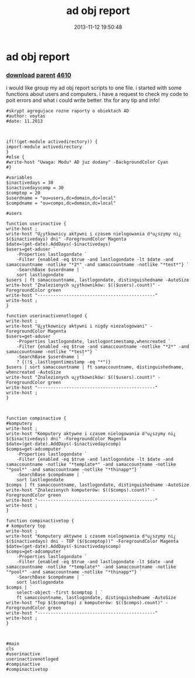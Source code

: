 ﻿---
pid:            4605
parent:         4604
children:       4610
poster:         Voytas
title:          ad obj report
date:           2013-11-12 19:50:48
description:    i would like group my ad obj report scripts to one file. i started with some functions about users and computers. i have a request to check my code to poit errors and what i could write better. thx for any tip and info!
format:         posh
---

# ad obj report

### [download](4605.ps1) [parent](4604.md) [4610](4610.md)

i would like group my ad obj report scripts to one file. i started with some functions about users and computers. i have a request to check my code to poit errors and what i could write better. thx for any tip and info!

```posh
#skrypt agregujace rozne raporty o obiektach AD
#author: voytas
#date: 11.2013



if(!(get-module activedirectory)) {
import-module activedirectory
} 
#else {
#write-host "Uwaga: Modu³ AD juz dodany" -BackgroundColor Cyan
#}

#variables
$inactivedays = 30
$inactivedayscomp = 30
$comptop = 20
$userdname = "ou=users,dc=domain,dc=local"
$compdname = "ou=comps,dc=domain,dc=local"

#users

function userinactive {
write-host ;
write-host "U¿ytkownicy aktywni i czasem nielogowania d³u¿szymy ni¿ $($inactivedays) dni" -ForegroundColor Magenta
$date=(get-date).AddDays(-$inactivedays)
$users=get-aduser `
    -Properties lastlogondate `
    -Filter {enabled -eq $true -and lastlogondate -lt $date -and samaccountname -notlike "*2*" -and samaccountname -notlike "*test*"} `
    -SearchBase $userdname | `
    sort lastlogondate
$users | ft samaccountname, lastlogondate, distinguishedname -AutoSize
write-host "Znalezionych u¿ytkowników: $(($users).count)" -ForegroundColor green
write-host "---------------------------------------------"
write-host ;
}

function userinactivenotloged {
write-host ;
write-host "U¿ytkownicy aktywni i nigdy niezalogowani" -ForegroundColor Magenta
$users=get-aduser `
    -Properties lastlogondate, lastlogontimestamp,whencreated `
    -Filter {enabled -eq $true -and samaccountname -notlike "*2*" -and samaccountname -notlike "*test*"} `
    -SearchBase $userdname | `
    ? {(!$_.lastlogontimestamp -eq "*")}
$users | sort samaccountname | ft samaccountname, distinguishedname, whencreated -AutoSize
write-host "Znalezionych u¿ytkowników: $(($users).count)" -ForegroundColor green
write-host "---------------------------------------------"
write-host ;
}



function compinactive {
#komputery
write-host ;
write-host "Komputery aktywne i czasem nielogowania d³u¿szymy ni¿ $($inactivedays) dni" -ForegroundColor Magenta
$date=(get-date).AddDays(-$inactivedayscomp)
$comps=get-adcomputer `
    -Properties lastlogondate `
    -Filter {enabled -eq $true -and lastlogondate -lt $date -and samaccountname -notlike "*template*" -and samaccountname -notlike "*pool*" -and samaccountname -notlike "*thinapp*"} `
    -SearchBase $compdname | `
    sort lastlogondate
$comps | ft samaccountname, lastlogondate, distinguishedname -AutoSize
write-host "Znalezionych komputerów: $(($comps).count)" -ForegroundColor green
write-host "---------------------------------------------"
write-host ;
}

function compinactivetop {
# komputery top
write-host ;
write-host "Komputery aktywne i czasem nielogowania d³u¿szymy ni¿ $($inactivedays) dni - TOP ($($comptop))" -ForegroundColor Magenta
$date=(get-date).AddDays(-$inactivedayscomp)
$comps=get-adcomputer `
    -Properties lastlogondate `
    -Filter {enabled -eq $true -and lastlogondate -lt $date -and samaccountname -notlike "*template*" -and samaccountname -notlike "*pool*" -and samaccountname -notlike "*thinapp*"} `
    -SearchBase $compdname | `
    sort lastlogondate
$comps | `
    select-object -first $comptop | `
    ft samaccountname, lastlogondate, distinguishedname -AutoSize
write-host "Top $($comptop) z komputerów: $(($comps).count)" -ForegroundColor green
write-host "---------------------------------------------"
write-host ;
}



#main
cls
#userinactive
userinactivenotloged
#compinactive
#compinactivetop
```
